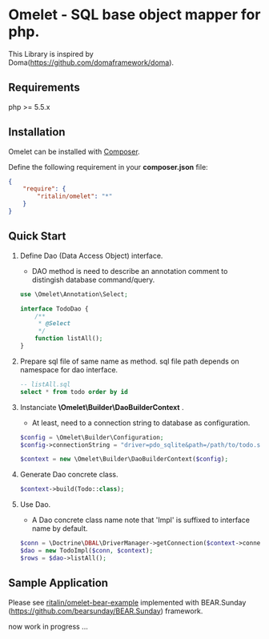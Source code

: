 # Omelet - SQL base object mapper for php.

This Library is inspired by Doma(https://github.com/domaframework/doma).

## Requirements

php >= 5.5.x

## Installation

Omelet can be installed with [Composer](https://getcomposer.org). 

Define the following requirement in your **composer.json** file:

```json
{
    "require": {
        "ritalin/omelet": "*"
    }
}
```

## Quick Start

1. Define Dao (Data Access Object) interface.
    * DAO method is need to describe an annotation comment to distingish database command/query.

    ```php
    use \Omelet\Annotation\Select;
    
    interface TodoDao {
        /**
         * @Select
         */
        function listAll();
    }
    ```

1. Prepare sql file of same name as method.
    sql file path depends on namespace for dao interface.

    ```sql
    -- listAll.sql
    select * from todo order by id
    ```

1. Instanciate **\Omelet\Builder\DaoBuilderContext** .
    * At least, need to a connection string to database as configuration.
    
    ```php
    $config = \Omelet\Builder\Configuration;
    $config->connectionString = "driver=pdo_sqlite&path=/path/to/todo.sqlite3";
    
    $context = new \Omelet\Builder\DaoBuilderContext($config);
    ```

1. Generate Dao concrete class.

    ```php
    $context->build(Todo::class);
    ```

1. Use Dao.
    * A Dao concrete class name note that 'Impl' is suffixed to interface name by default.
    
    ```php
    $conn = \Doctrine\DBAL\DriverManager->getConnection($context->connectionString());
    $dao = new TodoImpl($conn, $context);
    $rows = $dao->listAll();
    ```

## Sample Application

Please see [ritalin/omelet-bear-example](https://github.com/ritalin/omelet-bear-example) implemented with BEAR.Sunday (https://github.com/bearsunday/BEAR.Sunday) framework.

now work in progress ...
